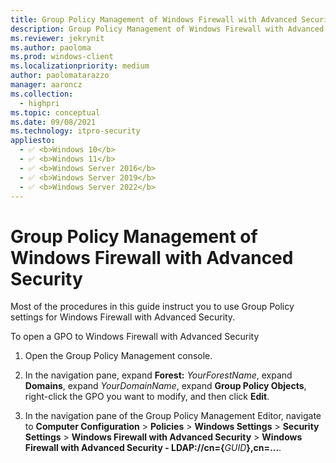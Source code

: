 ```yaml
---
title: Group Policy Management of Windows Firewall with Advanced Security (Windows)
description: Group Policy Management of Windows Firewall with Advanced Security
ms.reviewer: jekrynit
ms.author: paoloma
ms.prod: windows-client
ms.localizationpriority: medium
author: paolomatarazzo
manager: aaroncz
ms.collection: 
  - highpri
ms.topic: conceptual
ms.date: 09/08/2021
ms.technology: itpro-security
appliesto: 
  - ✅ <b>Windows 10</b>
  - ✅ <b>Windows 11</b>
  - ✅ <b>Windows Server 2016</b>
  - ✅ <b>Windows Server 2019</b>
  - ✅ <b>Windows Server 2022</b>
---
```


# Group Policy Management of Windows Firewall with Advanced Security


Most of the procedures in this guide instruct you to use Group Policy settings for Windows Firewall with Advanced Security.

To open a GPO to Windows Firewall with Advanced Security

1. Open the Group Policy Management console.

2. In the navigation pane, expand **Forest:** *YourForestName*, expand **Domains**, expand *YourDomainName*, expand **Group Policy Objects**, right-click the GPO you want to modify, and then click **Edit**.

3. In the navigation pane of the Group Policy Management Editor, navigate to **Computer Configuration** > **Policies** > **Windows Settings** > **Security Settings** > **Windows Firewall with Advanced Security** > **Windows Firewall with Advanced Security - LDAP://cn={**<em>GUID</em>**},cn=…**.
